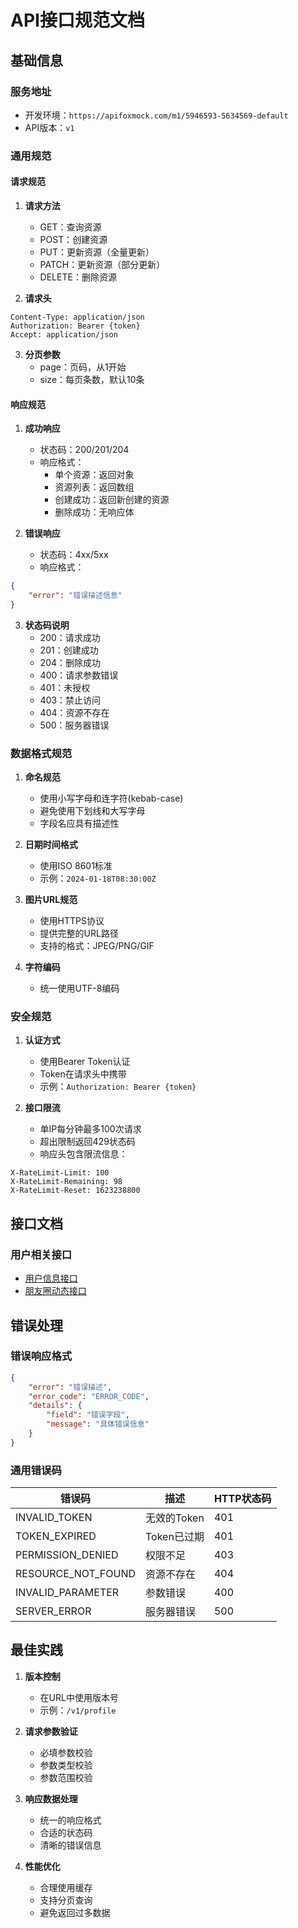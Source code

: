 # API接口规范文档

## 基础信息

### 服务地址
- 开发环境：`https://apifoxmock.com/m1/5946593-5634569-default`
- API版本：`v1`

### 通用规范

#### 请求规范
1. **请求方法**
   - GET：查询资源
   - POST：创建资源
   - PUT：更新资源（全量更新）
   - PATCH：更新资源（部分更新）
   - DELETE：删除资源

2. **请求头**
```http
Content-Type: application/json
Authorization: Bearer {token}
Accept: application/json
```

3. **分页参数**
   - page：页码，从1开始
   - size：每页条数，默认10条

#### 响应规范

1. **成功响应**
   - 状态码：200/201/204
   - 响应格式：
     - 单个资源：返回对象
     - 资源列表：返回数组
     - 创建成功：返回新创建的资源
     - 删除成功：无响应体

2. **错误响应**
   - 状态码：4xx/5xx
   - 响应格式：
```json
{
    "error": "错误描述信息"
}
```

3. **状态码说明**
   - 200：请求成功
   - 201：创建成功
   - 204：删除成功
   - 400：请求参数错误
   - 401：未授权
   - 403：禁止访问
   - 404：资源不存在
   - 500：服务器错误

### 数据格式规范

1. **命名规范**
   - 使用小写字母和连字符(kebab-case)
   - 避免使用下划线和大写字母
   - 字段名应具有描述性

2. **日期时间格式**
   - 使用ISO 8601标准
   - 示例：`2024-01-18T08:30:00Z`

3. **图片URL规范**
   - 使用HTTPS协议
   - 提供完整的URL路径
   - 支持的格式：JPEG/PNG/GIF

4. **字符编码**
   - 统一使用UTF-8编码

### 安全规范

1. **认证方式**
   - 使用Bearer Token认证
   - Token在请求头中携带
   - 示例：`Authorization: Bearer {token}`

2. **接口限流**
   - 单IP每分钟最多100次请求
   - 超出限制返回429状态码
   - 响应头包含限流信息：
```http
X-RateLimit-Limit: 100
X-RateLimit-Remaining: 98
X-RateLimit-Reset: 1623238800
```

## 接口文档

### 用户相关接口
- [用户信息接口](./ProfileAPI.md)
- [朋友圈动态接口](./MomentsAPI.md)

## 错误处理

### 错误响应格式
```json
{
    "error": "错误描述",
    "error_code": "ERROR_CODE",
    "details": {
        "field": "错误字段",
        "message": "具体错误信息"
    }
}
```

### 通用错误码
| 错误码 | 描述 | HTTP状态码 |
|--------|------|------------|
| INVALID_TOKEN | 无效的Token | 401 |
| TOKEN_EXPIRED | Token已过期 | 401 |
| PERMISSION_DENIED | 权限不足 | 403 |
| RESOURCE_NOT_FOUND | 资源不存在 | 404 |
| INVALID_PARAMETER | 参数错误 | 400 |
| SERVER_ERROR | 服务器错误 | 500 |

## 最佳实践

1. **版本控制**
   - 在URL中使用版本号
   - 示例：`/v1/profile`

2. **请求参数验证**
   - 必填参数校验
   - 参数类型校验
   - 参数范围校验

3. **响应数据处理**
   - 统一的响应格式
   - 合适的状态码
   - 清晰的错误信息

4. **性能优化**
   - 合理使用缓存
   - 支持分页查询
   - 避免返回过多数据